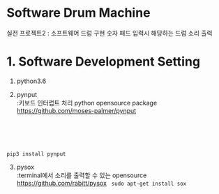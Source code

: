 Software Drum Machine
===
실전 프로젝트2 : 소프트웨어 드럼 구현
숫자 패드 입력시 해당하는 드럼 소리 출력


# 1. Software Development Setting
1) python3.6   
2) pynput   
:키보드 인터럽트 처리 python opensource package   
https://github.com/moses-palmer/pynput

    <code>
pip3 install pynput
    </code>

3) pysox   
:terminal에서 소리를 출력할 수 있는 opensource   
https://github.com/rabitt/pysox
    <code>
        sudo apt-get install sox
    </code>


 
